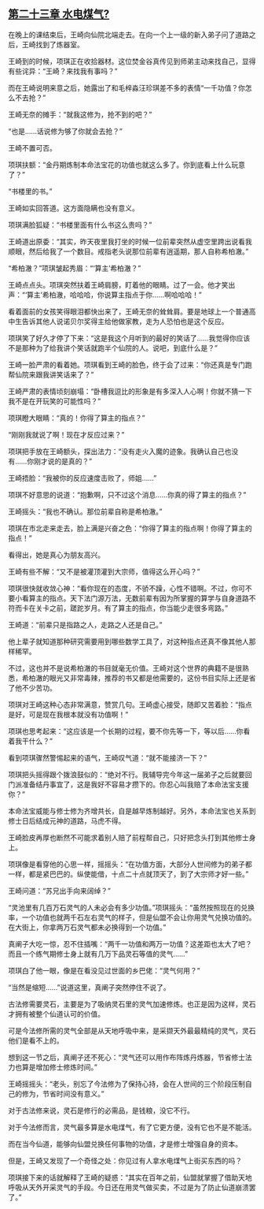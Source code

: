 ## [第二十三章 水电煤气?](https://www.xxbiquge.com/11_11207/5463446.html)


  在晚上的课结束后，王崎向仙院北端走去。在向一个上一级的新入弟子问了道路之后，王崎找到了炼器室。

  王崎到的时候，项琪正在收拾器材。这位焚金谷真传见到师弟主动来找自己，显得有些诧异：“王崎？来找我有事吗？”

  而在王崎说明来意之后，她露出了和毛梓淼汪珍琪差不多的表情“一千功值？你怎么不去抢？”

  王崎无奈的摊手：“就我这修为，抢不到的吧？”

  “也是……话说修为够了你就会去抢？”

  王崎不置可否。

  项琪扶额：“金丹期炼制本命法宝花的功值也就这么多了。你到底看上什么玩意了？”

  “书楼里的书。”

  王崎如实回答道。这方面隐瞒也没有意义。

  项琪满脸狐疑：“书楼里面有什么书这么贵吗？”

  王崎道出原委：“其实，昨天夜里我打坐的时候一位前辈突然从虚空里跨出说看我顺眼，然后给我了一个数目。戒指老头说那位前辈有逍遥期，那人自称希柏澈。”

  “希柏澈？”项琪皱起秀眉：“‘算主’希柏澈？”

  王崎点点头。项琪突然扶着王崎肩膀，盯着他的眼睛。过了一会。他才笑出声：“‘算主’希柏澈，哈哈哈，你说算主指点于你……啊哈哈哈！”

  看着面前的女孩笑得眼泪都快出来了，王崎无奈的耸耸肩。要是地球上一个普通高中生告诉其他人说诺贝尔奖得主给他做家教，走为人恐怕也是这个反应。

  项琪笑了好久才停了下来：“这是我这个月听到的最好的笑话了……我觉得你应该不是那种为了给我讲个笑话就跑半个仙院的人。说吧，到底什么是？”

  王崎一脸严肃的看着她。项琪看到王崎的脸色，终于会了过来：“你还真是专门跑帮仙院来跟我讲笑话来了？”

  王崎严肃的表情顷刻崩塌：“卧槽我逗比的形象是有多深入人心啊！你就不猜一下我不是在开玩笑的可能性吗？”

  项琪瞪大眼睛：“真的！你得了算主的指点？”

  “刚刚我就说了啊！现在才反应过来？”

  项琪把手放在王崎额头，探出法力：“没有走火入魔的迹象。我确认自己也没有……你刚才说的是真的？”

  王崎捂脸：“我被你的反应速度击败了，师姐……”

  项琪不好意思的说道：“抱歉啊，只不过这个消息……你真的得了算主的指点？”

  王崎摇头：“我也不确认。那位前辈自称是希柏澈。”

  项琪在市北走来走去，脸上满是兴奋之色：“你得了算主的指点啊！你得了算主的指点！”

  看得出，她是真心为朋友高兴。

  王崎有些不解：“又不是被灌顶灌到大宗师，值得这么开心吗？”

  项琪很快就收敛心神：“看你现在的态度，不骄不躁，心性不错啊。不过，你可不要小看算主的指点。天下法门源万法，无数前辈有因为所掌握的算学与自身道路不符而卡在关卡之前，蹉跎岁月。有了算主的指点，你当能少走很多弯路。”

  王崎道：“前辈只是指路之人，走路之人还是自己。”

  他上辈子就知道那种研究需要用到哪些数学工具了，对这种指点还真不像其他人那样稀罕。

  不过，这也并不是说希柏澈的书目就毫无价值。王崎对这个世界的典籍不是很熟悉，希柏澈的眼光又非常毒辣，推荐的书又都是他需要的，这份书目实际上还是省了他不少苦功。

  项琪对王崎这种心态非常满意，赞赏几句。王崎虚心接受，随即又苦着脸：“指点是好，可是现在我根本就没有功值啊！”

  项琪也思考起来：“这应该是一个长期的过程，要不你先等一下，等以后……你看着我干什么？”

  看到项琪骤然警惕起来的语气，王崎叹气道：“就不能接济一下？”

  项琪把头摇得跟个拨浪鼓似的：“绝对不行。我辅导完今年这一届弟子之后就要回门派准备结丹事宜了，这是我好不容易才攒下的。你忍心叫我赔了本命法宝支援你？”

  本命法宝威能与修士修为齐增共长，自是越早炼制越好。另外，本命法宝也关系到修士日后结成元神的道路，马虎不得。

  王崎脸皮再厚也断然不可能求着别人赔了前程帮自己，只好把念头打到其他修士身上。

  项琪像是看穿他的心思一样，摇摇头：“在功值方面，大部分人世间修为的弟子都一样，都是紧巴巴的。纵使能借，十点二十点就顶天了，到了大宗师才好一些。”

  王崎问道：“苏兄出手向来阔绰？”

  “灵池里有几百万石灵气的人未必会有多少功值。”项琪摇头：“虽然按照现在的兑换率，一个功值也就两千石左右灵气的样子，但是仙盟不会让你用灵气兑换功值的。在大街上，你拿两万石灵气都未必换得到一个功值。”

  真阐子大吃一惊，忍不住插嘴：“两千一功值和两万一功值？这差距也太大了吧？而且一个练气期修士身上就有几万下品灵石等值的灵气……”

  项琪白了他一眼，像是在看没见过世面的乡巴佬：“灵气何用？”

  “当然是缩短……”说道这里，真阐子突然停住不说了。

  古法修需要灵石，主要是为了吸纳灵石里的灵气加速修炼。也正是因为这样，灵石才拥有被整个仙道认可的价值。

  可是今法修所需的灵气全部是从天地呼吸中来，是采撷天外最最精纯的灵气，灵石他们是看不上的。

  想到这一节之后，真阐子还不死心：“灵气还可以用作布阵炼丹炼器，节省修士法力也算是增加修士修炼时间。”

  王崎摇摇头：“老头，别忘了今法修为了保持心持，会在人世间的三个阶段压制自己的修为，节省时间没有意义。”

  对于古法修来说，灵石是修行的必需品，是钱粮，没它不行。

  对于今法修而言，灵气最多算是水电煤气，有了它更方便，没有它也不是不能活。

  而在当今仙道，能够向仙盟兑换任何事物的功值，才是修士增强自身的资本。

  但是，王崎又发现了一个奇怪之处：你见过有人拿水电煤气上街买东西的吗？

  项琪接下来的话就解释了王崎的疑惑：“其实在百年之前，仙盟就掌握了借助天地呼吸从天外开采灵气的手段。今日还在用灵气做买卖，不过是为了防止仙道崩溃罢了。”

